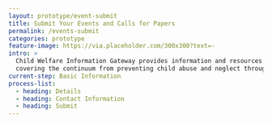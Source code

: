 ```yaml
---
layout: prototype/event-submit
title: Submit Your Events and Calls for Papers
permalink: /events-submit
categories: prototype
feature-image: https://via.placeholder.com/300x300?text=-
intro: >
  Child Welfare Information Gateway provides information and resources on a wide range of child welfare topics,
  covering the continuum from preventing child abuse and neglect through adoption. To support professionals working with children and families involved with child welfare, we offer current information, research, statistics, best practices, and other materials on the topics listed below.
current-step: Basic Information
process-list:
  - heading: Details
  - heading: Contact Information
  - heading: Submit
---
```

